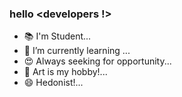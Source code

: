 ### hello <developers !>

- 📚 I'm Student...
- 🌱 I’m currently learning ...
- 😍 Always seeking for opportunity...
- 🧐 Art is my hobby!...
- 😄 Hedonist!...
